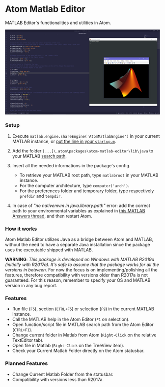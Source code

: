 # Atom Matlab Editor
MATLAB Editor's functionalities and utilities in Atom.

![](images\screen_00.png)

### Setup
1. Execute `matlab.engine.shareEngine('AtomMatlabEngine')` in your current MATLAB instance, or [put the line in your `startup.m`](https://mathworks.com/help/matlab/matlab_env/startup-options.html#brlkmbe-1).

2. Add the folder `[...]\.atom\packages\atom-matlab-editor\lib\java` to your MATLAB [search path](https://mathworks.com/help/matlab/search-path.html).

3. Insert all the needed informations in the package's config.
    - To retrieve your MATLAB root path, type `matlabroot` in your MATLAB instance.
    - For the computer architecture, type `computer('arch')`.
    - For the preferences folder and temporary folder, type respectively `prefdir` and `tempdir`.

4. In case of _"no nativemvm in java.library.path"_ error: add the correct path to your environmental variables as explained in [this MATLAB Answers thread](https://mathworks.com/matlabcentral/answers/320234-using-java-api-gives-no-nativemvm-in-java-library-path#answer_259968), and then restart Atom.

### How it works
Atom Matlab Editor utilizes Java as a bridge between Atom and MATLAB, without the need to have a separate Java installation since the package uses the executable shipped with MATLAB.

__WARNING__: _This package is developed on Windows with MATLAB R2019a (initially with R2017a). It's safe to assume that the package works for all the versions in between._
For now the focus is on implementing/polishing all the features, therefore compatibility with versions older than R2017a is not guaranteed. For this reason, remember to specify your OS and MATLAB version in any bug report.

### Features
- Run file (`F5`), section (`CTRL+F5`) or selection (`F9`) in the current MATLAB instance.
- Call the MATLAB help in the Atom Editor (`F1` on selection).
- Open function/script file in MATLAB search path from the Atom Editor (`CTRL+F1`).
- Change current folder in Matlab from Atom (`Right-Click` on the relative TextEditor tab).
- Open file in Matlab (`Right-Click` on the TreeView item).
- Check your Current Matlab Folder directly on the Atom statusbar.

### Planned Features
- Change Current Matlab Folder from the statusbar.
- Compatibility with versions less than R2017a.

